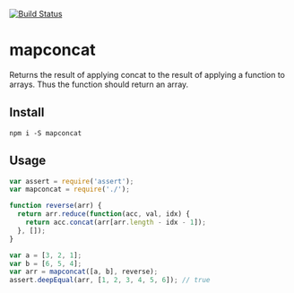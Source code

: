 [![Build Status](https://travis-ci.org/landau/mapconcat.svg)](https://travis-ci.org/landau/mapconcat)

mapconcat
=========

Returns the result of applying concat to the result of applying a function to arrays.  Thus the function should return an array.

## Install

`npm i -S mapconcat`

## Usage

```js
var assert = require('assert');
var mapconcat = require('./');

function reverse(arr) {
  return arr.reduce(function(acc, val, idx) {
    return acc.concat(arr[arr.length - idx - 1]);
  }, []);
}

var a = [3, 2, 1];
var b = [6, 5, 4];
var arr = mapconcat([a, b], reverse);
assert.deepEqual(arr, [1, 2, 3, 4, 5, 6]); // true
```
